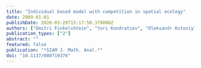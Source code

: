 ```yaml
---
title: "Individual based model with competition in spatial ecology"
date: 2009-01-01
publishDate: 2020-03-20T15:17:50.379000Z
authors: ["Dmitri Finkelshtein", "Yuri Kondratiev", "Oleksandr Kutoviy"]
publication_types: ["2"]
abstract: ""
featured: false
publication: "*SIAM J. Math. Anal.*"
doi: "10.1137/080719376"
---
```


